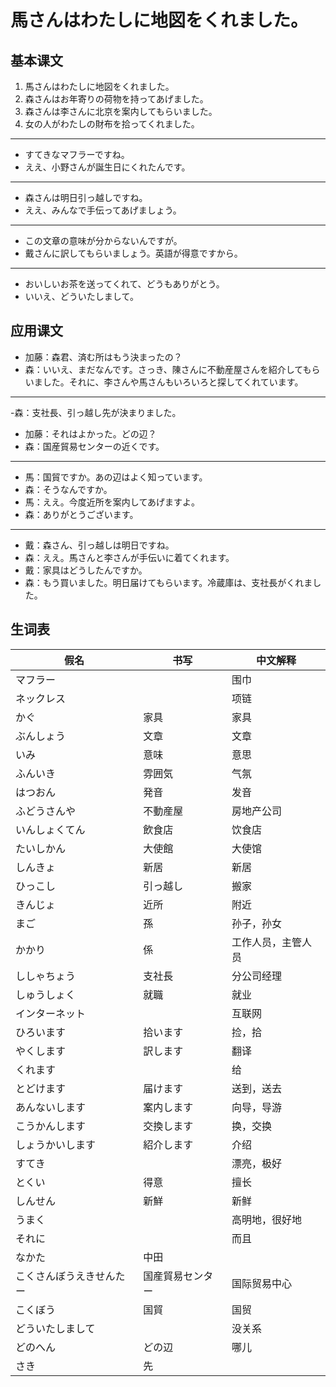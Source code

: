 # 馬さんはわたしに地図をくれました。

## 基本课文

1. 馬さんはわたしに地図をくれました。
2. 森さんはお年寄りの荷物を持ってあげました。
3. 森さんは李さんに北京を案内してもらいました。
4. 女の人がわたしの財布を拾ってくれました。

---

- すてきなマフラーですね。
- ええ、小野さんが誕生日にくれたんです。

---

- 森さんは明日引っ越しですね。
- ええ、みんなで手伝ってあげましょう。

---

- この文章の意味が分からないんですが。
- 戴さんに訳してもらいましょう。英語が得意ですから。

---

- おいしいお茶を送ってくれて、どうもありがとう。
- いいえ、どういたしまして。

## 应用课文

- 加藤：森君、済む所はもう決まったの？
- 森：いいえ、まだなんです。さっき、陳さんに不動産屋さんを紹介してもらいました。それに、李さんや馬さんもいろいろと探してくれています。

---

-森：支社長、引っ越し先が決まりました。

- 加藤：それはよかった。どの辺？
- 森：国産貿易センターの近くです。

---

- 馬：国貿ですか。あの辺はよく知っています。
- 森：そうなんですか。
- 馬：ええ。今度近所を案内してあげますよ。
- 森：ありがとうございます。

---

- 戴：森さん、引っ越しは明日ですね。
- 森：ええ。馬さんと李さんが手伝いに着てくれます。
- 戴：家具はどうしたんですか。
- 森：もう買いました。明日届けてもらいます。冷蔵庫は、支社長がくれました。

## 生词表

| 假名                     | 书写             | 中文解释           |
| ------------------------ | ---------------- | ------------------ |
| マフラー                 |                  | 围巾               |
| ネックレス               |                  | 项链               |
| かぐ                     | 家具             | 家具               |
| ぶんしょう               | 文章             | 文章               |
| いみ                     | 意味             | 意思               |
| ふんいき                 | 雰囲気           | 气氛               |
| はつおん                 | 発音             | 发音               |
| ふどうさんや             | 不動産屋         | 房地产公司         |
| いんしょくてん           | 飲食店           | 饮食店             |
| たいしかん               | 大使館           | 大使馆             |
| しんきょ                 | 新居             | 新居               |
| ひっこし                 | 引っ越し         | 搬家               |
| きんじょ                 | 近所             | 附近               |
| まご                     | 孫               | 孙子，孙女         |
| かかり                   | 係               | 工作人员，主管人员 |
| ししゃちょう             | 支社長           | 分公司经理         |
| しゅうしょく             | 就職             | 就业               |
| インターネット           |                  | 互联网             |
| ひろいます               | 拾います         | 捡，拾             |
| やくします               | 訳します         | 翻译               |
| くれます                 |                  | 给                 |
| とどけます               | 届けます         | 送到，送去         |
| あんないします           | 案内します       | 向导，导游         |
| こうかんします           | 交換します       | 换，交换           |
| しょうかいします         | 紹介します       | 介绍               |
| すてき                   |                  | 漂亮，极好         |
| とくい                   | 得意             | 擅长               |
| しんせん                 | 新鮮             | 新鲜               |
| うまく                   |                  | 高明地，很好地     |
| それに                   |                  | 而且               |
| なかた                   | 中田             |                    |
| こくさんぼうえきせんたー | 国産貿易センター | 国际贸易中心       |
| こくぼう                 | 国貿             | 国贸               |
| どういたしまして         |                  | 没关系             |
| どのへん                 | どの辺           | 哪儿               |
| さき                     | 先               |                    |
